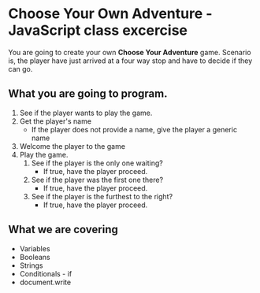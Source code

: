 # Choose Your Own Adventure - JavaScript class excercise

You are going to create your own **Choose Your Adventure** game. Scenario is, the player have just arrived at a four way stop and have to decide if they can go.

## What you are going to program.
1. See if the player wants to play the game.
2. Get the player's name
    * If the player does not provide a name, give the player a generic name
3. Welcome the player to the game
4. Play the game.
    1. See if the player is the only one waiting?
        * If true, have the player proceed.
    2. See if the player was the first one there?
        * If true, have the player proceed.
    3. See if the player is the furthest to the right?
        * If true, have the player proceed.

## What we are covering
* Variables
* Booleans
* Strings
* Conditionals - if
* document.write


